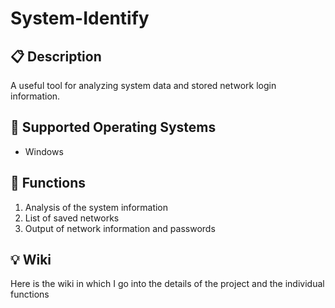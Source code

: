 # System-Identify
## :clipboard: Description
A useful tool for analyzing system data and stored network login information.

## :file_folder: Supported Operating Systems
* Windows

## :wrench: Functions
1. Analysis of the system information
1. List of saved networks
1. Output of network information and passwords

## :bulb: Wiki
Here is the wiki in which I go into the details of the project and the individual functions
